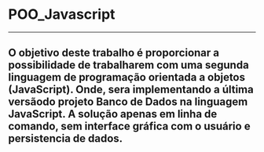 # POO_Javascript
-----------------------------------------------------------------------------
O objetivo deste trabalho é proporcionar a possibilidade de trabalharem com uma segunda linguagem de programação orientada a objetos (JavaScript). Onde, sera implementando a última versãodo projeto Banco de Dados na **linguagem JavaScript**. A solução apenas em linha de comando, sem interface gráfica com o usuário e persistencia de dados.
-----------------------------------------------------------------------------
